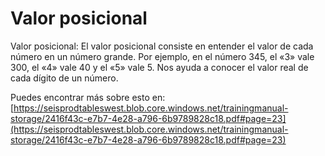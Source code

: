 # Valor posicional
Valor posicional: El valor posicional consiste en entender el valor de cada número en un número grande. Por ejemplo, en el número 345, el «3» vale 300, el «4» vale 40 y el «5» vale 5. Nos ayuda a conocer el valor real de cada dígito de un número.

Puedes encontrar más sobre esto en: [https://seisprodtableswest.blob.core.windows.net/trainingmanual-storage/2416f43c-e7b7-4e28-a796-6b9789828c18.pdf#page=23](https://seisprodtableswest.blob.core.windows.net/trainingmanual-storage/2416f43c-e7b7-4e28-a796-6b9789828c18.pdf#page=23)
